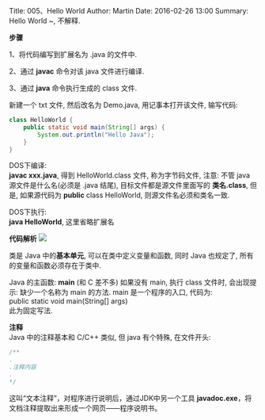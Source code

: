 Title: 005、Hello World
Author: Martin
Date: 2016-02-26 13:00
Summary: Hello World ~, 不解释.

**步骤**

1、将代码编写到扩展名为 .java 的文件中.

2、通过 **javac** 命令对该 java 文件进行编译.

3、通过 **java** 命令执行生成的 class 文件.

新建一个 txt 文件, 然后改名为 Demo.java, 用记事本打开该文件, 输写代码:

```java
class HelloWorld {
    public static void main(String[] args) {
        System.out.println("Hello Java");
    }
}
```


DOS下编译:<br>
**javac  xxx.java**, 得到 HelloWorld.class 文件, 称为字节码文件, 注意: 不管 java 源文件是什么名(必须是 .java 结尾), 目标文件都是源文件里面写的 **类名.class**, 但是, 如果源代码为 **public** class HelloWorld, 则源文件名必须和类名一致.

DOS下执行:<br>
**java HelloWorld**, 这里省略扩展名


**代码解析**<bt>
![](http://i60.tinypic.com/314vxu9.jpg)


类是 Java 中的**基本单元**, 可以在类中定义变量和函数, 同时 Java 也规定了, 所有的变量和函数必须存在于类中.

Java 的主函数: **main** (和 C 差不多) 如果没有 main, 执行 class 文件时, 会出现提示: 缺少一个名称为 main 的方法. main 是一个程序的入口, 代码为:<br>
public static void main(String[] args) <br>
此为固定写法.

**注释**<br>
Java 中的注释基本和 C/C++ 类似, 但 java 有个特殊, 在文件开头:
```java
/**
.
.注释内容
.
*/
```

这叫“文本注释”，对程序进行说明后，通过JDK中另一个工具 **javadoc.exe**，将文档注释提取出来形成一个网页——程序说明书。
